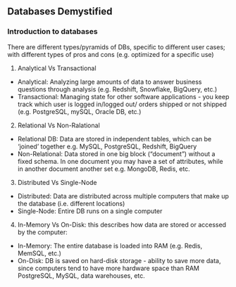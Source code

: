 ## Databases Demystified

### Introduction to databases 

There are different types/pyramids of DBs, specific to different user cases; with different types of pros and cons (e.g. optimized for a specific use) 

1. Analytical Vs Transactional
  * Analytical: Analyzing large amounts of data to answer business questions through analysis (e.g. Redshift, Snowflake, BigQuery, etc.)
  * Transactional: Managing state for other software applications - you keep track which user is logged in/logged out/ orders shipped or not shipped (e.g. PostgreSQL, mySQL, Oracle DB, etc.) 

2. Relational Vs Non-Ralational 
  * Relational DB: Data are stored in independent tables, which can be ‘joined’ together e.g. MySQL, PostgreSQL, Redshift, BigQuery 
  * Non-Relational: Data stored in one big block (“document”) without a fixed schema. In one document you may have a set of attributes, while in another document another set  e.g. MongoDB, Redis, etc. 

3. Distributed Vs Single-Node
  * Distributed: Data are distributed across multiple computers that make up the database (i.e. different locations)
  * Single-Node: Entire DB runs on a single computer 

4. In-Memory Vs On-Disk: this describes how data are stored or accessed by the computer:
  * In-Memory: The entire database is loaded into RAM  (e.g. Redis, MemSQL, etc.)
  * On-Disk: DB is saved on hard-disk storage - ability to save more data, since computers tend to have more hardware space than RAM PostgreSQL, MySQL, data warehouses, etc.

